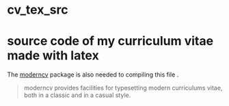 # cv_tex_src

# source code of my curriculum vitae made with latex

The [moderncv](http://www.ctan.org/pkg/moderncv) package is also needed to compiling this file .

> moderncv provides facilities for typesetting modern curriculums vitae, both in a classic and in a casual style.
